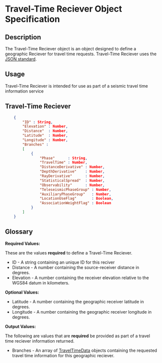 # Travel-Time Reciever Object Specification

## Description

The Travel-Time Reciever object is an object designed to define a geographic Reciever for travel time requests.  Travel-Time Reciever uses the
[JSON standard](http://www.json.org).

## Usage
Travel-Time Reciever is intended for use as part of a seismic travel time
information service

## Travel-Time Reciever

```json
    {
        "ID" : String,
        "Elevation" : Number,
        "Distance"  : Number,
        "Latitude"  : Number,
        "Longitude" : Number,
        "Branches" : 
        [
            {
                "Phase"      : String,
                "TravelTime" : Number,
                "DistanceDerivative" : Number,
                "DepthDerivative"    : Number,
                "RayDerivative"      : Number,
                "StatisticalSpread"  : Number,
                "Observability"      : Number,
                "TeleseismicPhaseGroup" : Number,
                "AuxiliaryPhaseGroup"   : Number,
                "LocationUseFlag"       : Boolean,
                "AssociationWeightFlag" : Boolean
            }
        ]
    }   
```

## Glossary

**Required Values:**

These are the values **required** to define a Travel-Time Reciever.

* ID - A string containing an unique ID for this reciver
* Distance -  A number containing the source-receiver distance in
degrees.
* Elevation - A number containing the receiver elevation relative to
the WGS84 datum in kilometers.

**Optional Values:**
* Latitude - A number containing the geographic receiver latitude in
degrees.
* Longitude - A number containing the geographic receiver longitude in
degrees.

**Output Values:**

The following are values that are **required** be provided as part of a 
travel time reciever information returned.

* Branches - An array of [TravelTimeData](TravelTimeData.md) objects containing the requested
travel time information for this geographic reciever.
